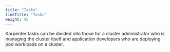 ```yaml
---
title: "Tasks"
linkTitle: "Tasks"
weight: 45
---
```


Karpenter tasks can be divided into those for a cluster administrator who is managing the cluster itself and application developers who are deploying pod workloads on a cluster.
